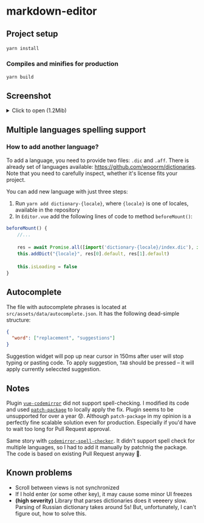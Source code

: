 # markdown-editor

## Project setup

```
yarn install
```
### Compiles and minifies for production

```
yarn build
```

## Screenshot

<details>
<summary>Click to open (1.2Mib)</summary>
![Screenshot](/docs/screenshot.png)
</details>

## Multiple languages spelling support

### How to add another language?

To add a language, you need to provide two files: `.dic` and `.aff`. There is already set of languages
available: https://github.com/wooorm/dictionaries. Note that you need to carefully inspect, whether it's license fits
your project.

You can add new language with just three steps:

1. Run `yarn add dictionary-{locale}`, where `{locale}` is one of locales, available in the repository
2. In `Editor.vue` add the following lines of code to method `beforeMount()`:
```js
beforeMount() {
    //...
    
    res = await Promise.all([import('dictionary-{locale}/index.dic'), import('dictionary-{locale}/index.aff')])
    this.addDict("{locale}", res[0].default, res[1].default)
    
    this.isLoading = false
}
```

## Autocomplete

The file with autocomplete phrases is located at `src/assets/data/autocomplete.json`.
It has the following dead-simple structure:
```json
{
  "word": ["replacement", "suggestions"]
}
```

Suggestion widget will pop up near cursor in 150ms after user will 
stop typing or pasting code. To apply suggestion, `TAB` should be
pressed – it will apply currently seleccted suggestion.

## Notes

Plugin [`vue-codemirror`](https://www.npmjs.com/package/vue-codemirror)
did not support spell-checking. I modified its code and used
[`patch-package`](https://www.npmjs.com/package/patch-package) to locally apply the fix. Plugin seems to be unsupported
for over a year 😟. Although `patch-package` in my opinion is a perfectly fine scalable solution even for production.
Especially if you'd have to wait too long for Pull Request approval.

Same story with [`codemirror-spell-checker`](https://www.npmjs.com/package/codemirror-spell-checker).
It didn't support spell check for multiple languages, so I had to
add it manually by patchnig the package. The code is based on 
existing Pull Request anyway 🙂.

## Known problems

- Scroll between views is not synchronized
- If I hold enter (or some other key), it may cause some minor UI freezes
- **(high severity)** Library that parses dictionaries does it 
  veeeery slow. Parsing of Russian dictionary takes around 5s!
  But, unfortunately, I can't figure out, how to solve this.
